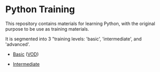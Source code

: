 # Python Training

This repository contains materials for learning Python, with the original purpose to be use as training materials.

It is segmented into 3 "training levels: 'basic', 'intermediate', and 'advanced'.

- [Basic](/basic/README.md) ([VOD](https://intel-my.sharepoint.com/personal/graham_drakeley_intel_com/_layouts/15/stream.aspx?id=%2Fpersonal%2Fgraham_drakeley_intel_com%2FDocuments%2FRecordings%2FPython%20Training%20Session%201%20-%20Basic%20Python-20240716_141338-Meeting%20Recording%2Emp4&referrer=StreamWebApp%2EWeb&referrerScenario=AddressBarCopied%2Eview%2Efb1c369e-79f7-4b75-814e-dcd89dbbc2ba))

- [Intermediate](/intermediate/README.md)
